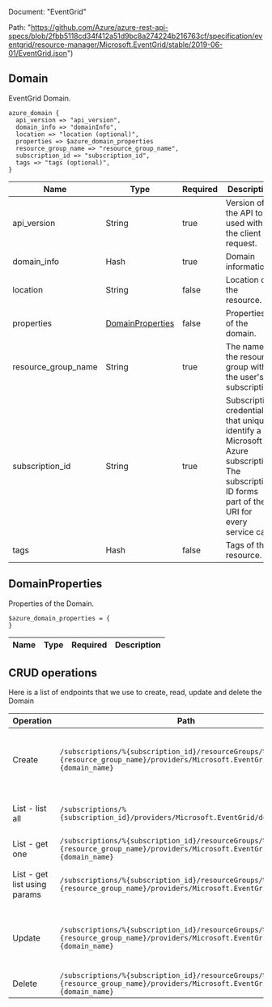 Document: "EventGrid"


Path: "https://github.com/Azure/azure-rest-api-specs/blob/2fbb5118cd34f412a51d9bc8a274224b216763cf/specification/eventgrid/resource-manager/Microsoft.EventGrid/stable/2019-06-01/EventGrid.json")

## Domain

EventGrid Domain.

```puppet
azure_domain {
  api_version => "api_version",
  domain_info => "domainInfo",
  location => "location (optional)",
  properties => $azure_domain_properties
  resource_group_name => "resource_group_name",
  subscription_id => "subscription_id",
  tags => "tags (optional)",
}
```

| Name        | Type           | Required       | Description       |
| ------------- | ------------- | ------------- | ------------- |
|api_version | String | true | Version of the API to be used with the client request. |
|domain_info | Hash | true | Domain information. |
|location | String | false | Location of the resource. |
|properties | [DomainProperties](#domainproperties) | false | Properties of the domain. |
|resource_group_name | String | true | The name of the resource group within the user's subscription. |
|subscription_id | String | true | Subscription credentials that uniquely identify a Microsoft Azure subscription. The subscription ID forms part of the URI for every service call. |
|tags | Hash | false | Tags of the resource. |
        
## DomainProperties

Properties of the Domain.

```puppet
$azure_domain_properties = {
}
```

| Name        | Type           | Required       | Description       |
| ------------- | ------------- | ------------- | ------------- |



## CRUD operations

Here is a list of endpoints that we use to create, read, update and delete the Domain

| Operation | Path | Verb | Description | OperationID |
| ------------- | ------------- | ------------- | ------------- | ------------- |
|Create|`/subscriptions/%{subscription_id}/resourceGroups/%{resource_group_name}/providers/Microsoft.EventGrid/domains/%{domain_name}`|Put|Asynchronously creates or updates a new domain with the specified parameters.|Domains_CreateOrUpdate|
|List - list all|`/subscriptions/%{subscription_id}/providers/Microsoft.EventGrid/domains`|Get|List all the domains under an Azure subscription.|Domains_ListBySubscription|
|List - get one|`/subscriptions/%{subscription_id}/resourceGroups/%{resource_group_name}/providers/Microsoft.EventGrid/domains/%{domain_name}`|Get|Get properties of a domain.|Domains_Get|
|List - get list using params|`/subscriptions/%{subscription_id}/resourceGroups/%{resource_group_name}/providers/Microsoft.EventGrid/domains`|Get|List all the domains under a resource group.|Domains_ListByResourceGroup|
|Update|`/subscriptions/%{subscription_id}/resourceGroups/%{resource_group_name}/providers/Microsoft.EventGrid/domains/%{domain_name}`|Put|Asynchronously creates or updates a new domain with the specified parameters.|Domains_CreateOrUpdate|
|Delete|`/subscriptions/%{subscription_id}/resourceGroups/%{resource_group_name}/providers/Microsoft.EventGrid/domains/%{domain_name}`|Delete|Delete existing domain.|Domains_Delete|
